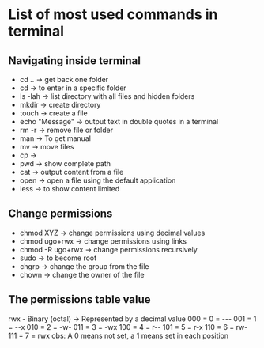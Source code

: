 # List of most used commands in terminal

## Navigating inside terminal

- cd .. -> get back one folder
- cd <path of the folder> -> to enter in a specific folder
- ls -lah -> list directory with all files and hidden folders
- mkdir -> create directory
- touch -> create a file
- echo "Message" -> output text in double quotes in a terminal 
- rm -r -> remove file or folder
- man -> To get manual
- mv <source path> <target path> -> move files
- cp <source path> <target path> -> 
- pwd -> show complete path
- cat <path of file> -> output content from a file
- open <path of file> -> open a file using the default application
- less -> to show content limited

## Change permissions

- chmod XYZ <name of the file> -> change permissions using decimal values
- chmod ugo+rwx <name of the file> -> change permissions using links
- chmod -R ugo+rwx -> change permissions recursively
- sudo -> to become root
- chgrp -> change the group from the file
- chown -> change the owner of the file
## The permissions table value
rwx - Binary (octal) -> Represented by a decimal value 
000 = 0 = ---
001 = 1 = --x
010 = 2 = -w-
011 = 3 = -wx
100 = 4 = r--
101 = 5 = r-x
110 = 6 = rw-
111 = 7 = rwx
obs: A 0 means not set, a 1 means set in each position